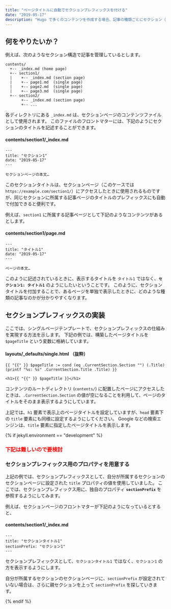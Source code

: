 ```yaml
---
title: "ページタイトルに自動でセクションプレフィックスを付ける"
date: "2019-05-17"
description: "Hugo で多くのコンテンツを作成する場合、記事の種類ごとにセクション（ディレクトリ）に分けて管理することになります。このような場合、各ページのタイトルに対して、セクションのタイトルを自動で付加できれば、ページタイトルの管理が楽になります。"
---
```


何をやりたいか？
----

例えば、次のようなセクション構造で記事を管理しているとします。

```
contents/
  +-- _index.md (home page)
  +-- section1/
  |    +-- _index.md (section page)
  |    +-- page1.md  (single page)
  |    +-- page2.md  (single page)
  |    +-- page3.md  (single page)
  +-- section2/
       +-- _index.md (section page)
       +-- ...
```

各ディレクトリにある `_index.md` は、セクションページのコンテンツファイルとして使用されます。
このファイルのフロントマターには、下記のようにセクションのタイトルを記述することができます。

#### contents/section1/_index.md

```
---
title: "セクション1"
date: "2019-05-17"
---

セクションページの本文…
```

このセクションタイトルは、セクションページ（このケースでは `https://example.com/section1/`）にアクセスしたときに使用されるものですが、同じセクションに所属する記事ページのタイトルのプレフィックスにも自動で付加できると便利です。

例えば、`section1` に所属する記事ページとして下記のようなコンテンツがあるとします。

#### contents/section1/page.md

```
---
title: "タイトル1"
date: "2019-05-17"
---

ページの本文…
```

このように記述されているときに、表示するタイトルを `タイトル1` ではなく、**`セクション1: タイトル1`** のようにしたいということです。
このように、セクションタイトルを付加することで、あるページを単独で表示したときに、どのような種類の記事なのかが分かりやすくなります。


セクションプレフィックスの実装
----

ここでは、シングルページテンプレートで、セクションプレフィックスの仕組みを実現する方法を示します。
下記の例では、構築したページタイトルを `$pageTitle` という変数に格納しています。

#### layouts/_defaults/single.html （抜粋）

```
{{ "{{" }} $pageTitle := cond (eq .CurrentSection.Section "") (.Title) (printf "%s: %s" .CurrentSection.Title .Title) }}

<h1>{{ "{{" }} $pageTitle }}</h1>
```

コンテンツのルートディレクトリ (`contents/`) に配置したページにアクセスしたときは、`.CurrentSection.Section` の値が空になることを利用して、ページのタイトルをそのまま表示するようにしています。

上記では、`h1` 要素で表示上のページタイトルを設定していますが、`head` 要素下の `title` 要素にも同様に設定するようにしてください。
Google などの検索エンジンは、`title` 要素に指定したページタイトルを表示します。


{% if jekyll.environment == "development" %}
<h3 style="color:red">下記は難しいので要検討</h3>

### セクションプレフィックス用のプロパティを用意する

上記の例では、セクションプレフィックスとして、自分が所属するセクションのセクションページに設定された `title` プロパティの値を使用していました。
ここでは、セクションプレフィックス用に、独自のプロパティ **`sectionPrefix`** を参照するようにしてみます。

例えば、セクションページのフロントマターが下記のようになっているとすると、

#### contents/section1/_index.md

```
---
title: "セクションタイトル1"
sectionPrefix: "セクション1"
---
```

セクションプレフィックスとして、`セクションタイトル1` ではなく、`セクション1` の方を表示するようにします。

自分が所属するセクションのセクションページに、`sectionPrefix` が設定されていない場合は、さらに親セクションを上って `sectionPrefix` を探していきます。

{% endif %}
